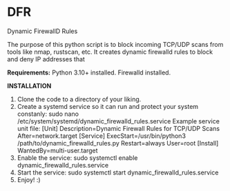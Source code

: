 # DFR
Dynamic FirewallD Rules

The purpose of this python script is to block incoming TCP/UDP scans from tools like nmap, rustscan, etc. It creates dynamic firewalld rules to block and deny IP addresses that

**Requirements:**
Python 3.10+ installed.
Firewalld installed.

**INSTALLATION**

1. Clone the code to a directory of your liking.
2. Create a systemd service so it can run and protect your system constanly:
sudo nano /etc/system/systemd/dynamic_firewalld_rules.service
Example service unit file:
[Unit]
Description=Dynamic Firewall Rules for TCP/UDP Scans
After=network.target
[Service]
ExecStart=/usr/bin/python3 /path/to/dynamic_firewalld_rules.py
Restart=always
User=root
[Install]
WantedBy=multi-user.target
3. Enable the service:
sudo systemctl enable dynamic_firewalld_rules.service
4. Start the service:
sudo systemctl start dynamic_firewalld_rules.service
5. Enjoy! :)
